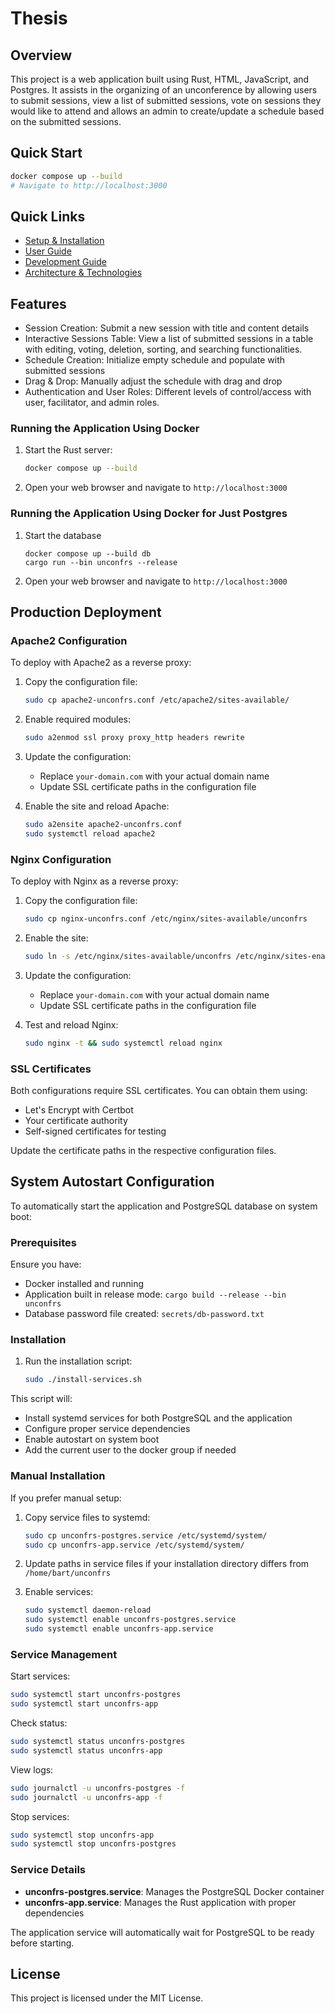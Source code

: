 
# Thesis

## Overview

This project is a web application built using Rust, HTML, JavaScript, and Postgres. It assists in the organizing of an
unconference by allowing users to submit sessions, view a list of submitted sessions, vote on sessions they would like
to attend and allows an admin to create/update a schedule based on the submitted sessions.

## Quick Start

```sh
docker compose up --build
# Navigate to http://localhost:3000

```

## Quick Links

- [Setup & Installation](docs/SETUP.md)
- [User Guide](docs/USER_GUIDE.md)
- [Development Guide](docs/DEVELOPMENT.md)
- [Architecture & Technologies](docs/ARCHITECTURE.md)

## Features

- Session Creation: Submit a new session with title and content details
- Interactive Sessions Table: View a list of submitted sessions in a table with editing, voting, deletion, sorting, and
  searching functionalities.
- Schedule Creation: Initialize empty schedule and populate with submitted sessions
- Drag & Drop: Manually adjust the schedule with drag and drop
- Authentication and User Roles: Different levels of control/access with user, facilitator, and admin roles.


### Running the Application Using Docker
1. Start the Rust server:
    ```sh
    docker compose up --build
    ```
2. Open your web browser and navigate to `http://localhost:3000`

### Running the Application Using Docker for Just Postgres

1. Start the database
    ```shell
   docker compose up --build db
   cargo run --bin unconfrs --release
    ```
2. Open your web browser and navigate to `http://localhost:3000`

## Production Deployment

### Apache2 Configuration

To deploy with Apache2 as a reverse proxy:

1. Copy the configuration file:
   ```bash
   sudo cp apache2-unconfrs.conf /etc/apache2/sites-available/
   ```

2. Enable required modules:
   ```bash
   sudo a2enmod ssl proxy proxy_http headers rewrite
   ```

3. Update the configuration:
   - Replace `your-domain.com` with your actual domain name
   - Update SSL certificate paths in the configuration file

4. Enable the site and reload Apache:
   ```bash
   sudo a2ensite apache2-unconfrs.conf
   sudo systemctl reload apache2
   ```

### Nginx Configuration

To deploy with Nginx as a reverse proxy:

1. Copy the configuration file:
   ```bash
   sudo cp nginx-unconfrs.conf /etc/nginx/sites-available/unconfrs
   ```

2. Enable the site:
   ```bash
   sudo ln -s /etc/nginx/sites-available/unconfrs /etc/nginx/sites-enabled/
   ```

3. Update the configuration:
   - Replace `your-domain.com` with your actual domain name
   - Update SSL certificate paths in the configuration file

4. Test and reload Nginx:
   ```bash
   sudo nginx -t && sudo systemctl reload nginx
   ```

### SSL Certificates

Both configurations require SSL certificates. You can obtain them using:
- Let's Encrypt with Certbot
- Your certificate authority
- Self-signed certificates for testing

Update the certificate paths in the respective configuration files.

## System Autostart Configuration

To automatically start the application and PostgreSQL database on system boot:

### Prerequisites

Ensure you have:
- Docker installed and running
- Application built in release mode: `cargo build --release --bin unconfrs`
- Database password file created: `secrets/db-password.txt`

### Installation

1. Run the installation script:
   ```bash
   sudo ./install-services.sh
   ```

This script will:
- Install systemd services for both PostgreSQL and the application
- Configure proper service dependencies
- Enable autostart on system boot
- Add the current user to the docker group if needed

### Manual Installation

If you prefer manual setup:

1. Copy service files to systemd:
   ```bash
   sudo cp unconfrs-postgres.service /etc/systemd/system/
   sudo cp unconfrs-app.service /etc/systemd/system/
   ```

2. Update paths in service files if your installation directory differs from `/home/bart/unconfrs`

3. Enable services:
   ```bash
   sudo systemctl daemon-reload
   sudo systemctl enable unconfrs-postgres.service
   sudo systemctl enable unconfrs-app.service
   ```

### Service Management

Start services:
```bash
sudo systemctl start unconfrs-postgres
sudo systemctl start unconfrs-app
```

Check status:
```bash
sudo systemctl status unconfrs-postgres
sudo systemctl status unconfrs-app
```

View logs:
```bash
sudo journalctl -u unconfrs-postgres -f
sudo journalctl -u unconfrs-app -f
```

Stop services:
```bash
sudo systemctl stop unconfrs-app
sudo systemctl stop unconfrs-postgres
```

### Service Details

- **unconfrs-postgres.service**: Manages the PostgreSQL Docker container
- **unconfrs-app.service**: Manages the Rust application with proper dependencies

The application service will automatically wait for PostgreSQL to be ready before starting.

## License
This project is licensed under the MIT License.